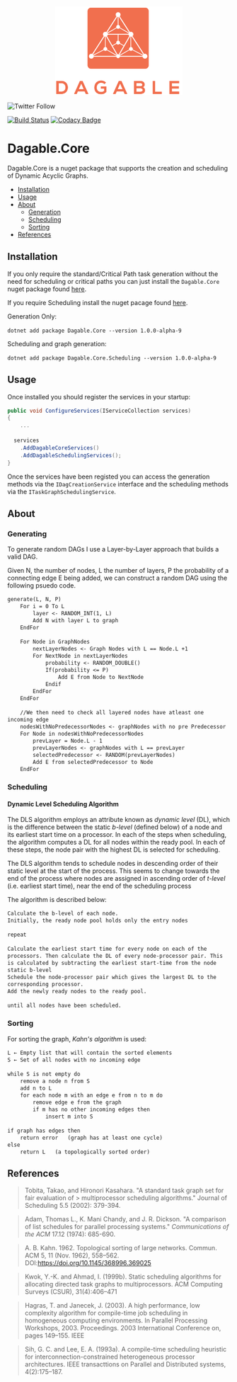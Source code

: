 <p align="center">
  <img src="https://raw.githubusercontent.com/dagable/Dagable.Core/main/Documentation/images/logo.png" height="200px" />
</p>


![Twitter Follow](https://img.shields.io/twitter/follow/jwmxyz?label=%40jwmxyz&style=social)

[![Build Status](https://travis-ci.com/Dagable/Dagable.Core.svg?token=yE1jQHJ1CjkJeVSaVSDa&branch=main)](https://travis-ci.com/Dagable/Dagable.Core) [![Codacy Badge](https://app.codacy.com/project/badge/Grade/c09f67e58b27454abf4272366cc46bb2)](https://www.codacy.com?utm_source=github.com&amp;utm_medium=referral&amp;utm_content=Dagable/Dagable.Core&amp;utm_campaign=Badge_Grade)

# Dagable.Core

Dagable.Core is a nuget package that supports the creation and scheduling of Dynamic Acyclic Graphs. 

- [Installation](#Installation)
- [Usage](#Usage)
- [About](#About)
  - [Generation](#Generation)
  - [Scheduling](#Scheduling)
  - [Sorting](#Sorting)
- [References](#References)

## Installation

If you only require the standard/Critical Path task generation without the need for scheduling or critical paths you can just install the `Dagable.Core` nuget package found [here](https://www.nuget.org/packages/Dagable.Core/1.0.0-alpha-9).

If you require Scheduling install the nuget pacage found [here](https://www.nuget.org/packages/Dagable.Core.Scheduling/1.0.0-alpha-9).

Generation Only:

```dotnet add package Dagable.Core --version 1.0.0-alpha-9```

Scheduling and graph generation:

```dotnet add package Dagable.Core.Scheduling --version 1.0.0-alpha-9```

## Usage

Once installed you should register the services in your startup:

``` c#
public void ConfigureServices(IServiceCollection services)
{
    ...
        
  services
    .AddDagableCoreServices()
    .AddDagableSchedulingServices();
}
```

Once the services have been registed you can access the generation methods via the `IDagCreationService` interface and the scheduling methods via the `ITaskGraphSchedulingService`.

## About

### Generating

To generate random DAGs I use a Layer-by-Layer approach that builds a valid DAG.

Given N, the number of nodes, L the number of layers, P the probability of a connecting edge E being added, we can construct a random DAG using the following psuedo code.

```
generate(L, N, P)
	For i = 0 To L 
        layer <- RANDOM_INT(1, L)
        Add N with layer L to graph
    EndFor

    For Node in GraphNodes
        nextLayerNodes <- Graph Nodes with L == Node.L +1
        For NextNode in nextLayerNodes
            probability <- RANDOM_DOUBLE()
            If(probability <= P)
                Add E from Node to NextNode
            Endif
        EndFor
    EndFor

    //We then need to check all layered nodes have atleast one incoming edge
    nodesWithNoPredecessorNodes <- graphNodes with no pre Predecessor
    For Node in nodesWithNoPredecessorNodes
        prevLayer = Node.L - 1
        prevLayerNodes <- graphNodes with L == prevLayer
        selectedPredecessor <- RANDOM(prevLayerNodes)
        Add E from selectedPredecessor to Node
    EndFor
```



### Scheduling

#### Dynamic Level Scheduling Algorithm

The DLS algorithm  employs an attribute known as *dynamic level* (DL), which is the difference  between the static *b-level* (defined below) of a node and its earliest start time on a processor. In each of the steps when scheduling, the algorithm computes a DL for all nodes within the ready pool. In each of these steps, the node pair with the highest DL is selected for scheduling.

The DLS algorithm tends to schedule nodes in descending order of their static level at the start of the process. This seems to change towards the end of the process where nodes are assigned in ascending order of *t-level* (i.e. earliest start time), near the end of the scheduling process

The algorithm  is described below:

```
Calculate the b-level of each node.
Initially, the ready node pool holds only the entry nodes 
    
repeat

Calculate the earliest start time for every node on each of the 		processors. Then calculate the DL of every node-processor pair. This 	is calculated by subtracting the earliest start-time from the node 		static b-level
Schedule the node-processor pair which gives the largest DL to the corresponding processor. 
Add the newly ready nodes to the ready pool.

until all nodes have been scheduled.
```


### Sorting

For sorting the graph, *Kahn's algorithm* is used:

```
L ← Empty list that will contain the sorted elements
S ← Set of all nodes with no incoming edge

while S is not empty do
    remove a node n from S
    add n to L
    for each node m with an edge e from n to m do
        remove edge e from the graph
        if m has no other incoming edges then
            insert m into S

if graph has edges then
    return error   (graph has at least one cycle)
else 
    return L   (a topologically sorted order)
```

## References

> Tobita, Takao, and Hironori Kasahara. "A standard task graph set for fair evaluation of > multiprocessor scheduling algorithms." Journal of Scheduling 5.5 (2002): 379-394.

> Adam, Thomas L., K. Mani Chandy, and J. R. Dickson. "A comparison of list schedules for parallel processing systems." *Communications of the ACM* 17.12 (1974): 685-690.

> A. B. Kahn. 1962. Topological sorting of large networks. Commun. ACM 5, 11 (Nov. 1962), 558–562. DOI:https://doi.org/10.1145/368996.369025

> Kwok, Y.-K. and Ahmad, I. (1999b). Static scheduling algorithms for allocating directed task graphs to multiprocessors. ACM Computing Surveys (CSUR), 31(4):406–471

> Hagras, T. and Janecek, J. (2003). A high performance, low complexity algorithm for compile-time job scheduling in homogeneous computing environments. In Parallel Processing Workshops, 2003. Proceedings. 2003 International Conference on, pages 149–155. IEEE

> Sih, G. C. and Lee, E. A. (1993a). A compile-time scheduling heuristic for  interconnection-constrained heterogeneous processor architectures. IEEE transacttions on Parallel and Distributed systems, 4(2):175–187.